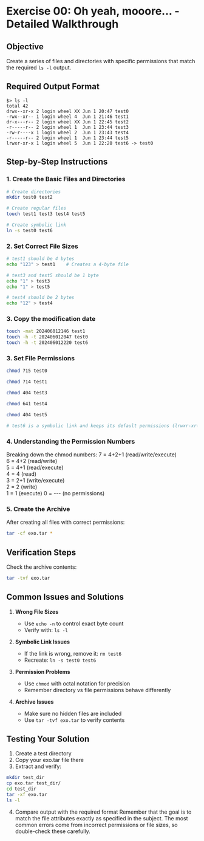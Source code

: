 # Exercise 00: Oh yeah, mooore... - Detailed Walkthrough

## Objective
Create a series of files and directories with specific permissions that match the required `ls -l` output.

## Required Output Format
```
$> ls -l
total 42
drwx--xr-x 2 login wheel XX Jun 1 20:47 test0
-rwx--xr-- 1 login wheel 4  Jun 1 21:46 test1
dr-x---r-- 2 login wheel XX Jun 1 22:45 test2
-r-----r-- 2 login wheel 1  Jun 1 23:44 test3
-rw-r----x 1 login wheel 2  Jun 1 23:43 test4
-r-----r-- 2 login wheel 1  Jun 1 23:44 test5
lrwxr-xr-x 1 login wheel 5  Jun 1 22:20 test6 -> test0
```

## Step-by-Step Instructions

### 1. Create the Basic Files and Directories

```bash
# Create directories
mkdir test0 test2

# Create regular files
touch test1 test3 test4 test5

# Create symbolic link
ln -s test0 test6
```

### 2. Set Correct File Sizes

```bash
# test1 should be 4 bytes
echo "123" > test1    # Creates a 4-byte file

# test3 and test5 should be 1 byte
echo "1" > test3
echo "1" > test5

# test4 should be 2 bytes
echo "12" > test4
```
### 3. Copy the modification date
``` bash
touch -mat 202406012146 test1
touch -h -t 202406012047 test0
touch -h -t 202406012220 test6
```

### 3. Set File Permissions
```bash
chmod 715 test0

chmod 714 test1

chmod 404 test3

chmod 641 test4

chmod 404 test5

# test6 is a symbolic link and keeps its default permissions (lrwxr-xr-x)
```

### 4. Understanding the Permission Numbers
Breaking down the chmod numbers:
7 = 4+2+1 (read/write/execute)  
6 = 4+2 (read/write)  
5 = 4+1 (read/execute)  
4 = 4 (read)  
3 = 2+1 (write/execute)  
2 = 2 (write)  
1 = 1 (execute)
0 = --- (no permissions)

### 5. Create the Archive
After creating all files with correct permissions:
```bash
tar -cf exo.tar *
```

## Verification Steps
Check the archive contents:
```bash
tar -tvf exo.tar
```

## Common Issues and Solutions

1. **Wrong File Sizes**
   - Use `echo -n` to control exact byte count
   - Verify with: `ls -l`

2. **Symbolic Link Issues**
   - If the link is wrong, remove it: `rm test6`
   - Recreate: `ln -s test0 test6`

3. **Permission Problems**
   - Use `chmod` with octal notation for precision
   - Remember directory vs file permissions behave differently

4. **Archive Issues**
   - Make sure no hidden files are included
   - Use `tar -tvf exo.tar` to verify contents

## Testing Your Solution

1. Create a test directory
2. Copy your exo.tar file there
3. Extract and verify:
```bash
mkdir test_dir
cp exo.tar test_dir/
cd test_dir
tar -xf exo.tar
ls -l
```

4. Compare output with the required format
Remember that the goal is to match the file attributes exactly as specified in the subject. The most common errors come from incorrect permissions or file sizes, so double-check these carefully.
